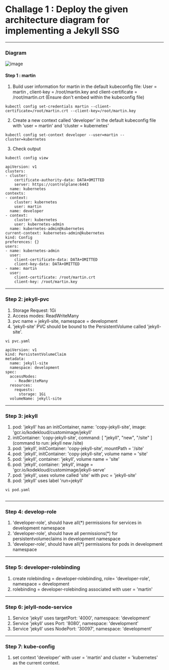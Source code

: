 # Challage 1 : Deploy the given architecture diagram for implementing a Jekyll SSG
***
### Diagram
![image](https://github.com/user-attachments/assets/5c86e442-02bf-408e-b392-3d54c556efda?width=250&height=400)
#### Step 1 : martin
1. Build user information for martin in the default kubeconfig file: User = martin , client-key = /root/martin.key and client-certificate = /root/martin.crt (Ensure don't embed within the kubeconfig file)
```
kubectl config set-credentials martin --client-certificate=/root/martin.crt --client-key=/root/martin.key 
```
2. Create a new context called 'developer' in the default kubeconfig file with 'user = martin' and 'cluster = kubernetes'
```
kubectl config set-context developer --user=martin --cluster=kubernetes
```
3. Check output 
```
kubectl config view
```
```
apiVersion: v1
clusters:
- cluster:
    certificate-authority-data: DATA+OMITTED
    server: https://controlplane:6443
  name: kubernetes
contexts:
- context:
    cluster: kubernetes
    user: martin
  name: developer
- context:
    cluster: kubernetes
    user: kubernetes-admin
  name: kubernetes-admin@kubernetes
current-context: kubernetes-admin@kubernetes
kind: Config
preferences: {}
users:
- name: kubernetes-admin
  user:
    client-certificate-data: DATA+OMITTED
    client-key-data: DATA+OMITTED
- name: martin
  user:
    client-certificate: /root/martin.crt
    client-key: /root/martin.key
```
***
### Step 2: jekyll-pvc
1. Storage Request: 1Gi
2. Access modes: ReadWriteMany
3. pvc name = jekyll-site, namespace = development
4. 'jekyll-site' PVC should be bound to the PersistentVolume called 'jekyll-site'.
```
vi pvc.yaml
```
```
apiVersion: v1
kind: PersistentVolumeClaim
metadata:
  name: jekyll-site
  namespace: development
spec:
  accessModes:
    - ReadWriteMany
  resources:
    requests:
      storage: 1Gi
  volumeName: jekyll-site
```
***
### Step 3: jekyll
1. pod: 'jekyll' has an initContainer, name: 'copy-jekyll-site', image: 'gcr.io/kodekloud/customimage/jekyll'
2. initContainer: 'copy-jekyll-site', command: [ "jekyll", "new", "/site" ] (command to run: jekyll new /site)
3. pod: 'jekyll', initContainer: 'copy-jekyll-site', mountPath = '/site'
4. pod: 'jekyll', initContainer: 'copy-jekyll-site', volume name = 'site'
5. pod: 'jekyll', container: 'jekyll', volume name = 'site'
6. pod: 'jekyll', container: 'jekyll', image = 'gcr.io/kodekloud/customimage/jekyll-serve'
7. pod: 'jekyll', uses volume called 'site' with pvc = 'jekyll-site'
8. pod: 'jekyll' uses label 'run=jekyll'
```
vi pod.yaml
```
```

```
***
### Step 4: develop-role
1. 'developer-role', should have all(*) permissions for services in development namespace
2. 'developer-role', should have all permissions(*) for persistentvolumeclaims in development namespace
3. 'developer-role', should have all(*) permissions for pods in development namespace
***
### Step 5: developer-rolebinding
1. create rolebinding = developer-rolebinding, role= 'developer-role', namespace = development
2. rolebinding = developer-rolebinding associated with user = 'martin'
***
### Step 6: jelyll-node-service
1. Service 'jekyll' uses targetPort: '4000', namespace: 'development'
2. Service 'jekyll' uses Port: '8080', namespace: 'development'
3. Service 'jekyll' uses NodePort: '30097', namespace: 'development'
***
### Step 7: kube-config
1. set context 'developer' with user = 'martin' and cluster = 'kubernetes' as the current context.



